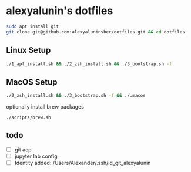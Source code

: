 # alexyalunin's dotfiles

```bash
sudo apt install git
git clone git@github.com:alexyaluninsber/dotfiles.git && cd dotfiles
```

## Linux Setup 

```bash
./1_apt_install.sh && ./2_zsh_install.sh && ./3_bootstrap.sh -f
```

## MacOS Setup 

```bash
./2_zsh_install.sh && ./3_bootstrap.sh -f && ./.macos
```
optionally install brew packages
```
./scripts/brew.sh
```

## todo
- [ ] git acp
- [ ] jupyter lab config
- [ ] Identity added: /Users/Alexander/.ssh/id_git_alexyalunin
